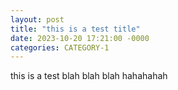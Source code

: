```yaml
---
layout: post
title: "this is a test title"
date: 2023-10-20 17:21:00 -0000
categories: CATEGORY-1
---
```


this is a test
blah blah blah
hahahahah
